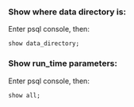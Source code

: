 ### Show where data directory is:
Enter psql console, then:

    show data_directory;

### Show run_time parameters:
Enter psql console, then:

    show all;

